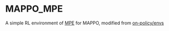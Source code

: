# MAPPO_MPE

A simple RL environment of [MPE](https://github.com/openai/multiagent-particle-envs) for MAPPO, modified from [on-policy/envs](https://github.com/marlbenchmark/on-policy)

